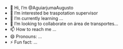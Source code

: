 - 👋 Hi, I’m @AguiarjumaAugusto
- 👀 I’m interested be traspotation supervisor 
- 🌱 I’m currently learning ...
- 💞️ I’m looking to collaborate on área de transportes...
- 📫 How to reach me ...
- 😄 Pronouns: ...
- ⚡ Fun fact: ...

<!---
AguiarjumaAugusto/AguiarjumaAugusto is a ✨ special ✨ repository because its `README.md` (this file) appears on your GitHub profile.
You can click the Preview link to take a look at your changes.
--->
